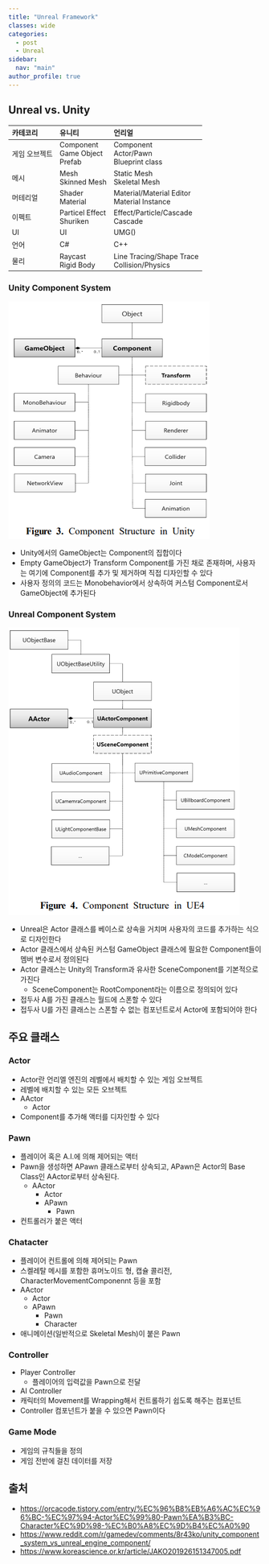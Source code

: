 ```yaml
---
title: "Unreal Framework"
classes: wide
categories: 
  - post
  - Unreal
sidebar:
  nav: "main"
author_profile: true
---
```

  
## Unreal vs. Unity

|카테코리|유니티|언리얼|
|:--|:--|:--|
|게임 오브젝트|Component<br>Game Object<br>Prefab|Component<br>Actor/Pawn<br>Blueprint class|
|메시|Mesh<br>Skinned Mesh|Static Mesh<br>Skeletal Mesh|
|머테리얼|Shader<br>Material|Material/Material Editor<br>Material Instance|
|이펙트|Particel Effect<br>Shuriken|Effect/Particle/Cascade<br>Cascade|
|UI|UI|UMG()|
|언어|C#|C++|
|물리|Raycast<br>Rigid Body|Line Tracing/Shape Trace<br>Collision/Physics|

### Unity Component System
![post_thumbnail](/assets/images/{107C035B-1B4D-4646-883B-4D2F363FF60E}.png)
* Unity에서의 GameObject는 Component의 집합이다
* Empty GameObject가 Transform Component를 가진 채로 존재하며, 사용자는 여기에 Component를 추가 및 제거하며 직접 디자인할 수 있다
* 사용자 정의의 코드는 Monobehavior에서 상속하여 커스텀 Component로서 GameObject에 추가된다

### Unreal Component System
![post_thumbnail](/assets/images/{8F8A3F52-0B85-4DFE-BEA8-4E51E94D0D8B}.png)
* Unreal은 Actor 클래스를 베이스로 상속을 거치며 사용자의 코드를 추가하는 식으로 디자인한다
* Actor 클래스에서 상속된 커스텀 GameObject 클래스에 필요한 Component들이 멤버 변수로서 정의된다
* Actor 클래스는 Unity의 Transform과 유사한 SceneComponent를 기본적으로 가진다
  * SceneComponent는 RootComponent라는 이름으로 정의되어 있다
* 접두사 A를 가진 클래스는 월드에 스폰할 수 있다
* 접두사 U를 가진 클래스는 스폰할 수 없는 컴포넌트로서 Actor에 포함되어야 한다

## 주요 클래스

### Actor
* Actor란 언리엘 엔진의 레벨에서 배치할 수 있는 게임 오브젝트
* 레벨에 배치할 수 있는 모든 오브젝트
* AActor
  * Actor
* Component를 추가해 액터를 디자인할 수 있다

### Pawn
* 플레이어 혹은 A.I.에 의해 제어되는 액터
* Pawn을 생성하면 APawn 클래스로부터 상속되고, APawn은 Actor의 Base Class인 AActor로부터 상속된다.
  * AActor
    * Actor
    * APawn
      * Pawn
* 컨트롤러가 붙은 액터

### Chatacter
* 플레이어 컨트롤에 의해 제어되는 Pawn
* 스켈레탈 메시를 포함한 휴머노이드 형, 캡슐 콜리전, CharacterMovementComponennt 등을 포함
* AActor
    * Actor
    * APawn
      * Pawn
      * Character
* 애니메이션(일반적으로 Skeletal Mesh)이 붙은 Pawn

### Controller
* Player Controller
  * 플레이어의 입력값을 Pawn으로 전달
* AI Controller
* 캐릭터의 Movement를 Wrapping해서 컨트롤하기 쉽도록 해주는 컴포넌트
* Controller 컴포넌트가 붙을 수 있으면 Pawn이다

### Game Mode
* 게임의 규칙들을 정의
* 게임 전반에 걸친 데이터를 저장

## 출처
* <https://orcacode.tistory.com/entry/%EC%96%B8%EB%A6%AC%EC%96%BC-%EC%97%94-Actor%EC%99%80-Pawn%EA%B3%BC-Character%EC%9D%98-%EC%B0%A8%EC%9D%B4%EC%A0%90>
* <https://www.reddit.com/r/gamedev/comments/8r43ko/unity_component_system_vs_unreal_engine_component/>
* <https://www.koreascience.or.kr/article/JAKO201926151347005.pdf>
